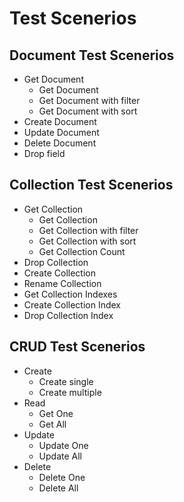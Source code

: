 
# Test Scenerios



## Document Test Scenerios

- Get Document
  - Get Document
  - Get Document with filter
  - Get Document with sort
- Create Document
- Update Document
- Delete Document
- Drop field

## Collection Test Scenerios

- Get Collection
  - Get Collection
  - Get Collection with filter
  - Get Collection with sort
  - Get Collection Count
- Drop Collection
- Create Collection
- Rename Collection
- Get Collection Indexes
- Create Collection Index
- Drop Collection Index

## CRUD Test Scenerios
- Create
  - Create single
  - Create multiple
- Read
  - Get One
  - Get All
- Update
  - Update One
  - Update All
- Delete
  - Delete One
  - Delete All
